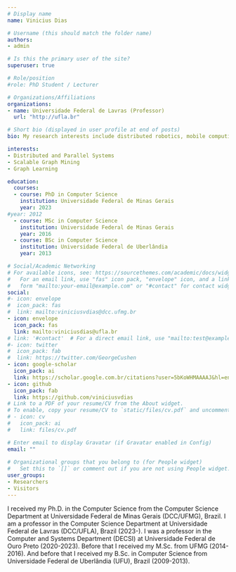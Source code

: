 ```yaml
---
# Display name
name: Vinicius Dias

# Username (this should match the folder name)
authors:
- admin

# Is this the primary user of the site?
superuser: true

# Role/position
#role: PhD Student / Lecturer

# Organizations/Affiliations
organizations:
- name: Universidade Federal de Lavras (Professor)
  url: "http://ufla.br"

# Short bio (displayed in user profile at end of posts)
bio: My research interests include distributed robotics, mobile computing and programmable matter.

interests:
- Distributed and Parallel Systems
- Scalable Graph Mining
- Graph Learning

education:
  courses:
  - course: PhD in Computer Science
    institution: Universidade Federal de Minas Gerais
    year: 2023
#year: 2012
  - course: MSc in Computer Science
    institution: Universidade Federal de Minas Gerais
    year: 2016
  - course: BSc in Computer Science
    institution: Universidade Federal de Uberlândia
    year: 2013

# Social/Academic Networking
# For available icons, see: https://sourcethemes.com/academic/docs/widgets/#icons
#   For an email link, use "fas" icon pack, "envelope" icon, and a link in the
#   form "mailto:your-email@example.com" or "#contact" for contact widget.
social:
#- icon: envelope
#  icon_pack: fas
#  link: mailto:viniciusvdias@dcc.ufmg.br
- icon: envelope
  icon_pack: fas
  link: mailto:viniciusdias@ufla.br
# link: '#contact'  # For a direct email link, use "mailto:test@example.org".
#- icon: twitter
#  icon_pack: fab
#  link: https://twitter.com/GeorgeCushen
- icon: google-scholar
  icon_pack: ai
  link: https://scholar.google.com.br/citations?user=5bKoWHMAAAAJ&hl=en
- icon: github
  icon_pack: fab
  link: https://github.com/viniciusvdias
# Link to a PDF of your resume/CV from the About widget.
# To enable, copy your resume/CV to `static/files/cv.pdf` and uncomment the lines below.  
# - icon: cv
#   icon_pack: ai
#   link: files/cv.pdf

# Enter email to display Gravatar (if Gravatar enabled in Config)
email: ""
  
# Organizational groups that you belong to (for People widget)
#   Set this to `[]` or comment out if you are not using People widget.  
user_groups:
- Researchers
- Visitors
---
```


I received my Ph.D. in the Computer Science from the Computer Science Department at Universidade
Federal de Minas Gerais (DCC/UFMG), Brazil.
I am a professor in the Computer Science Department at Universidade Federal de
Lavras (DCC/UFLA), Brazil (2023-).
I was a professor in the Computer and
Systems Department (DECSI) at Universidade Federal de Ouro Preto (2020-2023).
Before that I received my M.Sc. from UFMG (2014-2016). And before that I received my B.Sc. in Computer Science
from Universidade Federal de Uberlândia (UFU), Brazil (2009-2013).

